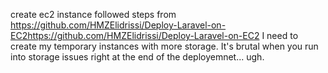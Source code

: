 create ec2 instance
followed steps from https://github.com/HMZElidrissi/Deploy-Laravel-on-EC2https://github.com/HMZElidrissi/Deploy-Laravel-on-EC2
I need to create my temporary instances with more storage. It's brutal when you run into storage issues right at the end of the deployemnet... ugh.
